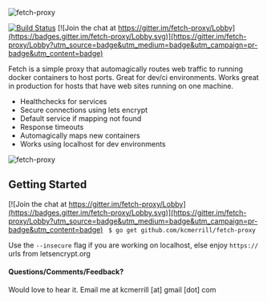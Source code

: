 ![fetch-proxy](https://raw.githubusercontent.com/kcmerrill/fetch-proxy/master/assets/fetch.png "fetch-proxy")

[![Build Status](https://travis-ci.org/kcmerrill/fetch-proxy.svg?branch=master)](https://travis-ci.org/kcmerrill/fetch-proxy) [![Join the chat at https://gitter.im/fetch-proxy/Lobby](https://badges.gitter.im/fetch-proxy/Lobby.svg)](https://gitter.im/fetch-proxy/Lobby?utm_source=badge&utm_medium=badge&utm_campaign=pr-badge&utm_content=badge)

Fetch is a simple proxy that automagically routes web traffic to running docker containers to host ports. Great for dev/ci environments. Works great in production for hosts that have web sites running on one machine.

 * Healthchecks for services
 * Secure connections using lets encrypt
 * Default service if mapping not found
 * Response timeouts
 * Automagically maps new containers
 * Works using localhost for dev environments

![fetch-proxy](https://raw.githubusercontent.com/kcmerrill/fetch-proxy/master/assets/fetch-proxy.gif "fetch-proxy gif")

## Getting Started

[![Join the chat at https://gitter.im/fetch-proxy/Lobby](https://badges.gitter.im/fetch-proxy/Lobby.svg)](https://gitter.im/fetch-proxy/Lobby?utm_source=badge&utm_medium=badge&utm_campaign=pr-badge&utm_content=badge)
` $ go get github.com/kcmerrill/fetch-proxy`

Use the `--insecure` flag if you are working on localhost, else enjoy `https://` urls from letsencrypt.org

#### Questions/Comments/Feedback?
Would love to hear it. Email me at kcmerrill [at] gmail [dot] com
